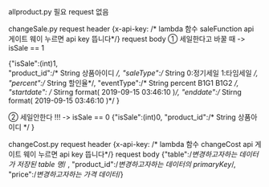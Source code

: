 allproduct.py
필요 request 없음






changeSale.py
request header 
  {x-api-key: /* lambda 함수 saleFunction api 게이트 웨이 누르면 api key 뜹니다*/}
request body 
① 세일한다고 바꿀 때  -> isSale == 1

{"isSale":(int)1,  
"product_id":/* String 상품아이디 */, 
"saleType":/* String 0:정기세일 1:타임세일 */, 
"percent":/* String 할인율*/,
"eventType":/* String percent B1G1 B1G2 */,
"startdate": /* Stirng format( 2019-09-15 03:46:10 )*/,
"enddate":/* Stirng format( 2019-09-15 03:46:10 )*/ }


② 세일안한다 !!! -> isSale == 0
{"isSale":(int)0,
"product_id":/* String 상품아이디 */ }


changeCost.py
request header 
  {x-api-key: /* lambda 함수 changeCost api 게이트 웨이 누르면 api key 뜹니다*/}
request body 
  {"table":/*변경하고자하는 데이터가 저장된 table 명*/ ,
  "product_id":/*변경하고자하는 데이터의 primaryKey*/,
  "price":/*변경하고자하는 가격 데이터*/}